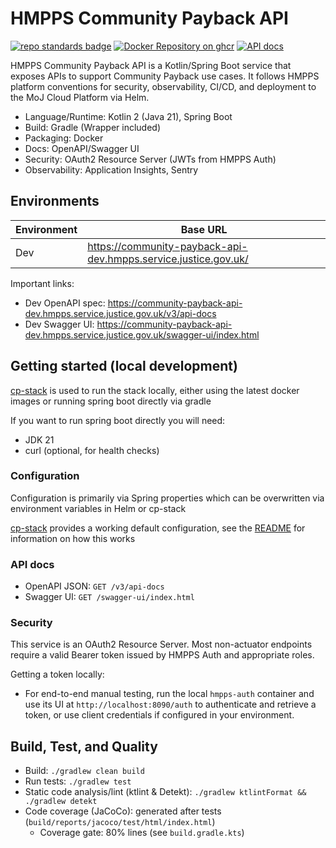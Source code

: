 # HMPPS Community Payback API

[![repo standards badge](https://img.shields.io/badge/endpoint.svg?&style=flat&logo=github&url=https%3A%2F%2Foperations-engineering-reports.cloud-platform.service.justice.gov.uk%2Fapi%2Fv1%2Fcompliant_public_repositories%2Fhmpps-community-payback-api)](https://operations-engineering-reports.cloud-platform.service.justice.gov.uk/public-report/hmpps-community-payback-api "Link to report")
[![Docker Repository on ghcr](https://img.shields.io/badge/ghcr.io-repository-2496ED.svg?logo=docker)](https://ghcr.io/ministryofjustice/hmpps-community-payback-api)
[![API docs](https://img.shields.io/badge/API_docs_-view-85EA2D.svg?logo=swagger)](https://community-payback-api-dev.hmpps.service.justice.gov.uk/v3/api-docs)

HMPPS Community Payback API is a Kotlin/Spring Boot service that exposes APIs to support Community Payback use cases. It follows HMPPS platform conventions for security, observability, CI/CD, and deployment to the MoJ Cloud Platform via Helm.

- Language/Runtime: Kotlin 2 (Java 21), Spring Boot
- Build: Gradle (Wrapper included)
- Packaging: Docker
- Docs: OpenAPI/Swagger UI
- Security: OAuth2 Resource Server (JWTs from HMPPS Auth)
- Observability: Application Insights, Sentry

## Environments

| Environment | Base URL |
|-------------|----------|
| Dev | https://community-payback-api-dev.hmpps.service.justice.gov.uk/ |

Important links:
- Dev OpenAPI spec: https://community-payback-api-dev.hmpps.service.justice.gov.uk/v3/api-docs
- Dev Swagger UI: https://community-payback-api-dev.hmpps.service.justice.gov.uk/swagger-ui/index.html

## Getting started (local development)

[cp-stack](tools/cp-stack/README.md) is used to run the stack locally, either using the latest docker images or running spring boot directly via gradle

If you want to run spring boot directly you will need:

- JDK 21
- curl (optional, for health checks)

### Configuration

Configuration is primarily via Spring properties which can be overwritten via environment variables in Helm or cp-stack

[cp-stack](tools/cp-stack/README.md) provides a working default configuration, see the [README](tools/cp-stack/README.md) for information on how this works

### API docs

- OpenAPI JSON: `GET /v3/api-docs`
- Swagger UI: `GET /swagger-ui/index.html`

### Security

This service is an OAuth2 Resource Server. Most non-actuator endpoints require a valid Bearer token issued by HMPPS Auth and appropriate roles.

Getting a token locally:
- For end-to-end manual testing, run the local `hmpps-auth` container and use its UI at `http://localhost:8090/auth` to authenticate and retrieve a token, or use client credentials if configured in your environment.

## Build, Test, and Quality

- Build: `./gradlew clean build`
- Run tests: `./gradlew test`
- Static code analysis/lint (ktlint & Detekt): `./gradlew ktlintFormat && ./gradlew detekt`
- Code coverage (JaCoCo): generated after tests (`build/reports/jacoco/test/html/index.html`)
  - Coverage gate: 80% lines (see `build.gradle.kts`)
